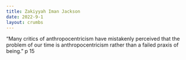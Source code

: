 ```yaml
---
title: Zakiyyah Iman Jackson
date: 2022-9-1
layout: crumbs
---
```


“Many critics of anthropocentricism have mistakenly perceived that the problem of our time is anthropocentricism rather than a failed praxis of being.” p 15